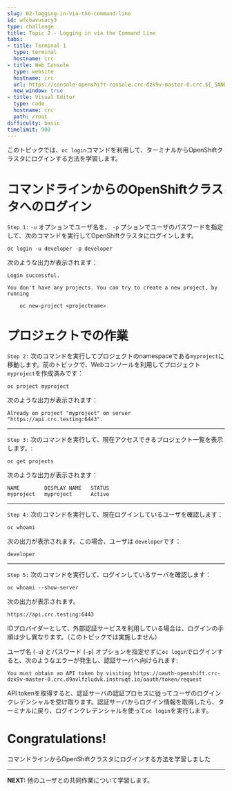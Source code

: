 ```yaml
---
slug: 02-logging-in-via-the-command-line
id: wfcbavusacy3
type: challenge
title: Topic 2 - Logging in via the Command Line
tabs:
- title: Terminal 1
  type: terminal
  hostname: crc
- title: Web Console
  type: website
  hostname: crc
  url: https://console-openshift-console.crc-dzk9v-master-0.crc.${_SANDBOX_ID}.instruqt.io
  new_window: true
- title: Visual Editor
  type: code
  hostname: crc
  path: /root
difficulty: basic
timelimit: 900
---
```

このトピックでは、`oc login`コマンドを利用して、ターミナルからOpenShiftクラスタにログインする方法を学習します。

# コマンドラインからのOpenShiftクラスタへのログイン

`Step 1:`  `-u` オプションでユーザ名を、  `-p` プションでユーザのパスワードを指定して、次のコマンドを実行してOpenShiftクラスタにログインします。

```
oc login -u developer -p developer
```

次のような出力が表示されます：

```
Login successful.

You don't have any projects. You can try to create a new project, by running

    oc new-project <projectname>
```

# プロジェクトでの作業

`Step 2:` 次のコマンドを実行してプロジェクトのnamespaceである`myproject`に移動します。前のトピックで、Webコンソールを利用してプロジェクト`myproject`を作成済みです：

```
oc project myproject
```

次のような出力が表示されます：

```
Already on project "myproject" on server "https://api.crc.testing:6443".
```

----

`Step 3:` 次のコマンドを実行して、現在アクセスできるプロジェクト一覧を表示します。:

```
oc get projects
```

次のような出力が表示されます：

```
NAME        DISPLAY NAME   STATUS
myproject   myproject      Active
```
----

`Step 4:` 次のコマンドを実行して、現在ログインしているユーザを確認します：

```
oc whoami
```

次の出力が表示されます。この場合、ユーザは `developer`です：

```
developer
```

----

`Step 5:` 次のコマンドを実行して、ログインしているサーバを確認します：

```
oc whoami --show-server
```
次の出力が表示されます。

```
https://api.crc.testing:6443
```

IDプロバイダーとして、外部認証サービスを利用している場合は、ログインの手順は少し異なります。（このトピックでは実施しません）

ユーザ名 (`-u`) とパスワード  (`-p`) オプションを指定せずに`oc login`でログインすると、次のようなエラーが発生し、認証サーバへ向けられます:

```
You must obtain an API token by visiting https://oauth-openshift.crc-dzk9v-master-0.crc.d9avlfzludvk.instruqt.io/oauth/token/request
```

API tokenを取得すると、認証サーバの認証プロセスに従ってユーザのログインクレデンシャルを受け取ります。認証サーバからログイン情報を取得したら、ターミナルに戻り、ログインクレデンシャルを使って`oc login`を実行します。

# Congratulations!

コマンドラインからOpenShiftクラスタにログインする方法を学習しました

----

**NEXT:** 他のユーザとの共同作業について学習します。
